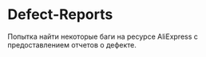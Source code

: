 # Defect-Reports

Попытка найти некоторые баги на ресурсе AliExpress с предоставлением отчетов о дефекте. 
